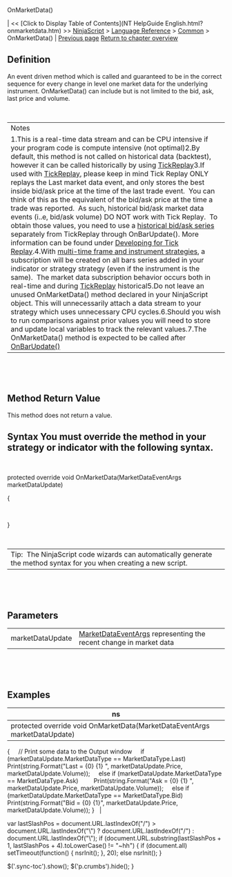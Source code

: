 ﻿










 


OnMarketData()







| &lt;&lt; [Click to Display Table of Contents](NT HelpGuide English.html?onmarketdata.htm) &gt;&gt;
 [NinjaScript](ninjascript.htm) &gt; [Language Reference](language_reference_wip.htm) &gt; [Common](common.htm) &gt;
OnMarketData() | [Previous page](fundamentaldataeventargs.htm)
[Return to chapter overview](common.htm)










Definition
----------


An event driven method which is called and guaranteed to be in the correct sequence for every change in level one market data for the underlying instrument. OnMarketData() can include but is not limited to the bid, ask, last price and volume.


 




|  |
| --- |
| Notes
1.This is a real-time data stream and can be CPU intensive if your program code is compute intensive (not optimal)2.By default, this method is not called on historical data (backtest), however it can be called historically by using [TickReplay](tick_replay.htm)3.If used with [TickReplay](tick_replay.htm), please keep in mind Tick Replay ONLY replays the Last market data event, and only stores the best inside bid/ask price at the time of the last trade event.  You can think of this as the equivalent of the bid/ask price at the time a trade was reported.  As such, historical bid/ask market data events (i..e, bid/ask volume) DO NOT work with Tick Replay.  To obtain those values, you need to use a [historical bid/ask series](using_historical_bid_ask_serie.htm) separately from TickReplay through OnBarUpdate(). More information can be found under [Developing for Tick Replay](developing_for__tick_replay.htm).4.With [multi-time frame and instrument strategies](multi-time_frame__instruments.htm), a subscription will be created on all bars series added in your indicator or strategy strategy (even if the instrument is the same).  The market data subscription behavior occurs both in real-time and during [TickReplay](tick_replay.htm) historical5.Do not leave an unused OnMarketData() method declared in your NinjaScript object. This will unnecessarily attach a data stream to your strategy which uses unnecessary CPU cycles.6.Should you wish to run comparisons against prior values you will need to store and update local variables to track the relevant values.7.The OnMarketData() method is expected to be called after [OnBarUpdate()](onbarupdate.htm) |



 


 


Method Return Value
-------------------


This method does not return a value.



Syntax
You must override the method in your strategy or indicator with the following syntax.
--------------------------------------------------------------------------------------------


   

protected override void OnMarketData(MarketDataEventArgs marketDataUpdate)  

{  

   

}


 




|  |
| --- |
| Tip:  The NinjaScript code wizards can automatically generate the method syntax for you when creating a new script. |



 


 


Parameters
----------




|  |  |
| --- | --- |
| marketDataUpdate | [MarketDataEventArgs](marketdataeventargs.htm) representing the recent change in market data |



 


 


Examples
--------




| ns |
| --- |
| protected override void OnMarketData(MarketDataEventArgs marketDataUpdate)
{
     // Print some data to the Output window
     if (marketDataUpdate.MarketDataType == MarketDataType.Last) 
           Print(string.Format("Last = {0} {1} ", marketDataUpdate.Price, marketDataUpdate.Volume));
     else if (marketDataUpdate.MarketDataType == MarketDataType.Ask)
         Print(string.Format("Ask = {0} {1} ", marketDataUpdate.Price, marketDataUpdate.Volume));
     else if (marketDataUpdate.MarketDataType == MarketDataType.Bid)
         Print(string.Format("Bid = {0} {1}", marketDataUpdate.Price, marketDataUpdate.Volume));
}    |






 
 var lastSlashPos = document.URL.lastIndexOf("/") &gt; document.URL.lastIndexOf("\\") ? document.URL.lastIndexOf("/") : document.URL.lastIndexOf("\\");
 if (document.URL.substring(lastSlashPos + 1, lastSlashPos + 4).toLowerCase() != "~hh") {
 if (document.all) setTimeout(function() {
 nsrInit();
 }, 20);
 else nsrInit();
 }
 
 
 $('.sync-toc').show();
 $('p.crumbs').hide();
 }
 
 
 



